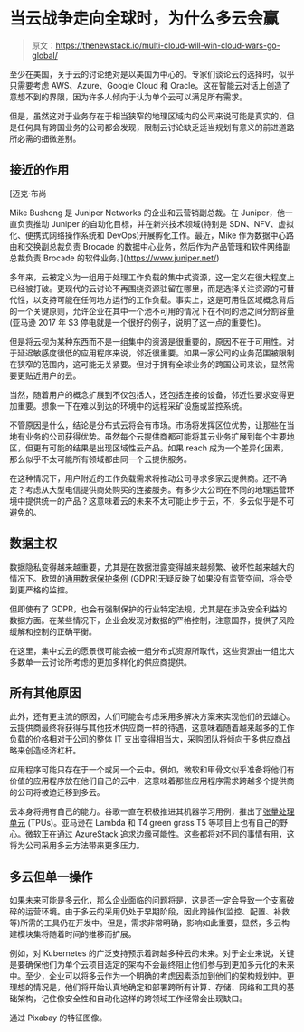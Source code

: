 # 当云战争走向全球时，为什么多云会赢

> 原文：<https://thenewstack.io/multi-cloud-will-win-cloud-wars-go-global/>

至少在美国，关于云的讨论绝对是以美国为中心的。专家们谈论云的选择时，似乎只需要考虑 AWS、Azure、Google Cloud 和 Oracle。这在智能云对话上创造了意想不到的界限，因为许多人倾向于认为单个云可以满足所有需求。

但是，虽然这对于业务存在于相当狭窄的地理区域内的公司来说可能是真实的，但是任何具有跨国业务的公司都会发现，限制云讨论缺乏适当规划有意义的前进道路所必需的细微差别。

## 接近的作用

 [迈克·布尚

Mike Bushong 是 Juniper Networks 的企业和云营销副总裁。在 Juniper，他一直负责推动 Juniper 的自动化目标，并在新兴技术领域(特别是 SDN、NFV、虚拟化、便携式网络操作系统和 DevOps)开展孵化工作。最近，Mike 作为数据中心路由和交换副总裁负责 Brocade 的数据中心业务，然后作为产品管理和软件网络副总裁负责 Brocade 的软件业务。](https://www.juniper.net/) 

多年来，云被定义为一组用于处理工作负载的集中式资源，这一定义在很大程度上已经被打破。更现代的云讨论不再围绕资源驻留在哪里，而是选择关注资源的可替代性，以支持可能在任何地方运行的工作负载。事实上，这是可用性区域概念背后的一个关键原则，允许企业在其中一个池不可用的情况下在不同的池之间分割容量(亚马逊 2017 年 S3 停电就是一个很好的例子，说明了这一点的重要性)。

但是将云视为某种东西而不是一组集中的资源是很重要的，原因不在于可用性。对于延迟敏感度很低的应用程序来说，邻近很重要。如果一家公司的业务范围被限制在狭窄的范围内，这可能无关紧要。但对于拥有全球业务的跨国公司来说，显然需要更贴近用户的云。

当然，随着用户的概念扩展到不仅包括人，还包括连接的设备，邻近性要求变得更加重要。想象一下在难以到达的环境中的远程采矿设施或监控系统。

不管原因是什么，结论是分布式云将会有市场。市场将发挥区位优势，让那些在当地有业务的公司获得优势。虽然每个云提供商都可能将其云业务扩展到每个主要地区，但更有可能的结果是出现区域性云产品。如果 reach 成为一个差异化因素，那么似乎不太可能所有领域都由同一个云提供服务。

在这种情况下，用户附近的工作负载需求将推动公司寻求多家云提供商。还不确定？考虑从大型电信提供商处购买的连接服务。有多少大公司在不同的地理运营环境中提供统一的产品？这意味着云的未来不太可能止步于云，不，多云似乎是不可避免的。

## 数据主权

数据隐私变得越来越重要，尤其是在数据泄露变得越来越频繁、破坏性越来越大的情况下。欧盟的[通用数据保护条例](https://www.eugdpr.org/) (GDPR)无疑反映了如果没有监管空间，将会受到更严格的监控。

但即使有了 GDPR，也会有强制保护的行业特定法规，尤其是在涉及安全利益的数据方面。在某些情况下，企业会发现对数据的严格控制，注意国界，提供了风险缓解和控制的正确平衡。

在这里，集中式云的愿景很可能会被一组分布式资源所取代，这些资源由一组比大多数单一云讨论所考虑的更加多样化的供应商提供。

## 所有其他原因

此外，还有更主流的原因，人们可能会考虑采用多解决方案来实现他们的云雄心。云提供商最终将获得与其他技术供应商一样的待遇，这意味着随着越来越多的工作负载的价格相对于公司的整体 IT 支出变得相当大，采购团队将倾向于多供应商战略来创造经济杠杆。

应用程序可能只存在于一个或另一个云中。例如，微软和甲骨文似乎准备将他们有价值的应用程序放在他们自己的云中，这意味着那些应用程序需求跨越多个提供商的公司将被迫迁移到多云。

云本身将拥有自己的能力。谷歌一直在积极推进其机器学习用例，推出了[张量处理单元](https://cloud.google.com/tpu/) (TPUs)。亚马逊在 Lambda 和 T4 green grass T5 等项目上也有自己的野心。微软正在通过 AzureStack 追求边缘可能性。这些都将对不同的事情有用，这将为公司采用多云方法带来更多压力。

## 多云但单一操作

如果未来可能是多云化，那么企业面临的问题将是，这是否一定会导致一个支离破碎的运营环境。由于多云的采用仍处于早期阶段，因此跨操作(监控、配置、补救等)所需的工具仍在开发中。但是，需求非常明确，影响如此重要，显然，多云构建模块集将随着时间的推移而扩展。

例如，对 Kubernetes 的广泛支持预示着跨越多种云的未来。对于企业来说，关键是要确保他们为单个云项目选定的架构不会最终阻止他们参与到更加多元化的未来中。至少，企业可以将多云作为一个明确的考虑因素添加到他们的架构规划中。更理想的情况是，他们将开始认真地确定和部署跨所有计算、存储、网络和工具的基础架构，记住像安全性和自动化这样的跨领域工作经常会出现缺口。

通过 Pixabay 的特征图像。

<svg xmlns:xlink="http://www.w3.org/1999/xlink" viewBox="0 0 68 31" version="1.1"><title>Group</title> <desc>Created with Sketch.</desc></svg>